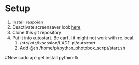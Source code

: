 # Setup
1. Install raspbian
2. Deactivate screensaver look [here](https://www.geeks3d.com/hacklab/20160108/how-to-disable-the-blank-screen-on-raspberry-pi-raspbian/)
3. Clone this git repository
4. Put it into autostart. Be carful it might not work with rc.local.
    1. /etc/xdg/lxsession/LXDE-pi/autostart
    2. Add @sh /home/pi/python_photobox_script/start.sh
  

#New
sudo apt-get install python-tk
